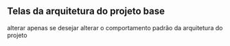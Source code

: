 

## Telas da arquitetura do projeto base

alterar apenas se desejar alterar o comportamento padrão da arquitetura do projeto
